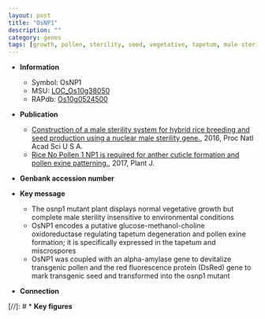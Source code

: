 ```yaml
---
layout: post
title: "OsNP1"
description: ""
category: genes
tags: [growth, pollen, sterility, seed, vegetative, tapetum, male sterility, pollen exine formation]
---
```


* **Information**  
    + Symbol: OsNP1  
    + MSU: [LOC_Os10g38050](http://rice.plantbiology.msu.edu/cgi-bin/ORF_infopage.cgi?orf=LOC_Os10g38050)  
    + RAPdb: [Os10g0524500](http://rapdb.dna.affrc.go.jp/viewer/gbrowse_details/irgsp1?name=Os10g0524500)  

* **Publication**  
    + [Construction of a male sterility system for hybrid rice breeding and seed production using a nuclear male sterility gene.](http://www.ncbi.nlm.nih.gov/pubmed?term=Construction+of+a+male+sterility+system+for+hybrid+rice+breeding+and+seed+production+using+a+nuclear+male+sterility+gene.%5BTitle%5D), 2016, Proc Natl Acad Sci U S A.
    + [Rice No Pollen 1 NP1 is required for anther cuticle formation and pollen exine patterning.](http://www.ncbi.nlm.nih.gov/pubmed?term=Rice+No+Pollen+1+NP1+is+required+for+anther+cuticle+formation+and+pollen+exine+patterning.%5BTitle%5D), 2017, Plant J.

* **Genbank accession number**  

* **Key message**  
    + The osnp1 mutant plant displays normal vegetative growth but complete male sterility insensitive to environmental conditions
    + OsNP1 encodes a putative glucose-methanol-choline oxidoreductase regulating tapetum degeneration and pollen exine formation; it is specifically expressed in the tapetum and miscrospores
    + OsNP1 was coupled with an alpha-amylase gene to devitalize transgenic pollen and the red fluorescence protein (DsRed) gene to mark transgenic seed and transformed into the osnp1 mutant

* **Connection**  

[//]: # * **Key figures**  


